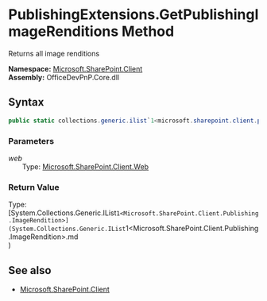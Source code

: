 # PublishingExtensions.GetPublishingImageRenditions Method  
Returns all image renditions  

**Namespace:** [Microsoft.SharePoint.Client](Microsoft.SharePoint.Client.md)  
**Assembly:** OfficeDevPnP.Core.dll  
## Syntax
```C#
public static collections.generic.ilist`1<microsoft.sharepoint.client.publishing.imagerendition> GetPublishingImageRenditions(Web web)
```
### Parameters
*web*  
&emsp;&emsp;Type: [Microsoft.SharePoint.Client.Web](Microsoft.SharePoint.Client.Web.md) 
&emsp;&emsp;  
  
### Return Value
Type: [System.Collections.Generic.IList`1<Microsoft.SharePoint.Client.Publishing.ImageRendition>](System.Collections.Generic.IList`1<Microsoft.SharePoint.Client.Publishing.ImageRendition>.md  
)
## See also
- [Microsoft.SharePoint.Client](Microsoft.SharePoint.Client.md)

